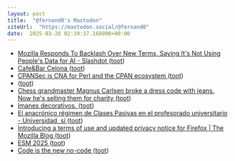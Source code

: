 ```yaml
---
layout: post
title:  "@fernand0's Mastodon"
siteUrl:  "https://mastodon.social/@fernand0"
date:  2025-03-28 02:39:37.168000+00:00
---
```

*  [Mozilla Responds To Backlash Over New Terms, Saying It's Not Using People's Data for AI - Slashdot ](https://tech.slashdot.org/story/25/02/28/2021259/mozilla-responds-to-backlash-over-new-terms-saying-its-not-using-peoples-data-for-a) ([toot](https://mastodon.social/@fernand0/114237739969196122))
*  [Cafe&Bar Celona ](https://www.flickr.com/photos/fernand0/54374725356) ([toot](https://mastodon.social/@fernand0/114235884957639826))
*  [CPANSec is CNA for Perl and the CPAN ecosystem ](https://security.metacpan.org/2025/02/25/cpansec-is-cna-for-perl-and-cpan.htm) ([toot](https://mastodon.social/@fernand0/114235730104322222))
*  [ ](https://mastodon.social/users/fernand0/statuses/114235727015787105/activity) ([toot](https://mastodon.social/users/fernand0/statuses/114235727015787105/activity))
*  [Chess grandmaster Magnus Carlsen broke a dress code with jeans. Now he's selling them for charity ](https://apnews.com/article/magnus-carlsen-chess-jeans-dress-code-auction-5d97263f06cccabd4a961198039e77e) ([toot](https://mastodon.social/@fernand0/114235570035938998))
*  [Imanes decorativos. ](https://avecesunafoto.wordpress.com/2025/03/27/imanes-decorativos) ([toot](https://mastodon.social/@fernand0/114235304392637156))
*  [El anacrónico régimen de Clases Pasivas en el profesorado universitario - Universidad, sí ](https://www.universidadsi.es/el-anacronico-regimen-de-clases-pasivas-en-el-profesorado-universitario) ([toot](https://mastodon.social/@fernand0/114235234025759728))
*  [Introducing a terms of use and updated privacy notice for Firefox \| The Mozilla Blog ](https://blog.mozilla.org/en/products/firefox/firefox-news/firefox-terms-of-use) ([toot](https://mastodon.social/@fernand0/114235094959289464))
*  [ESM 2025 ](https://www.eurosis.org/conf/esm/2025/index.htm) ([toot](https://mastodon.social/@fernand0/114234794791341720))
*  [Code is the new no-code ](https://lumberjack.so/p/code-is-the-new-no-cod) ([toot](https://mastodon.social/@fernand0/114234708815404255))
